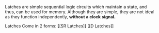 Latches are simple sequential logic circuits which maintain a state, and thus, can be used for memory. Although they are simple, they are not ideal as they function independently, **without a  clock signal.**



Latches Come in 2 forms:
[[SR Latches]]
[[D Latches]]


